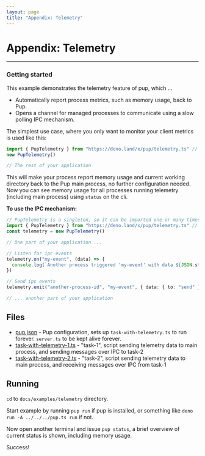 ```yaml
---
layout: page
title: "Appendix: Telemetry"
---
```


# Appendix: Telemetry

---

### Getting started

This example demonstrates the telemetry feature of pup, which ...

- Automatically report process metrics, such as memory usage, back to Pup.
- Opens a channel for managed processes to communicate using a slow polling IPC mechanism.

The simplest use case, where you only want to monitor your client metrics is used like this:

```ts
import { PupTelemetry } from "https://deno.land/x/pup/telemetry.ts" // Pin this to a specific version of pup
new PupTelemetry()

// The rest of your application
```

This will make your process report memory usage and current working directory back to the Pup main process, no further configuration needed. Now you can see memory usage for all processes running
telemetry (including main process) using `status` on the cli.

**To use the IPC mechanism:**

```ts
// PupTelemetry is a singleton, so it can be imported one or many times in your application
import { PupTelemetry } from "https://deno.land/x/pup/telemetry.ts" // Pin this to a specific version of pup
const telemetry = new PupTelemetry()

// One part of your application ...

// Listen for ipc events
telemetry.on("my-event", (data) => {
  console.log(`Another process triggered 'my-event' with data ${JSON.stringify(data)}`)
})

// Send ipc events
telemetry.emit("another-process-id", "my-event", { data: { to: "send" } })

// ... another part of your application
```

## Files

- [pup.json](https://github.com/Hexagon/pup/tree/main/docs/examples/telemetry/pup.json) - Pup configuration, sets up `task-with-telemetry.ts` to run forever. `server.ts` to be kept alive forever.
- [task-with-telemetry-1.ts](https://github.com/Hexagon/pup/tree/main/docs/examples/telemetry/task-with-telemetry-1.ts) - "task-1", script sending telemetry data to main process, and sending messages
  over IPC to task-2
- [task-with-telemetry-2.ts](https://github.com/Hexagon/pup/tree/main/docs/examples/telemetry/task-with-telemetry-2.ts) - "task-2", script sending telemetry data to main process, and receiving
  messages over IPC from task-1

## Running

`cd` to `docs/examples/telemetry` directory.

Start example by running `pup run` if pup is installed, or something like `deno run -A ../../../pup.ts run` if not.

Now open another terminal and issue `pup status`, a brief overview of current status is shown, including memory usage.

Success!

